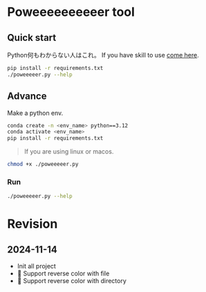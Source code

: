# Poweeeeeeeeeer tool

## Quick start


 Python何もわからない人はこれ。 If you have skill to use [come here](#advance).
```sh
pip install -r requirements.txt
./poweeeeer.py --help
```


## Advance
Make a python env.

```sh
conda create -n <env_name> python==3.12
conda activate <env_name>
pip install -r requirements.txt
```

> If you are using linux or macos.
```sh
chmod +x ./poweeeeer.py
```

### Run

```sh
./poweeeeer.py --help
```

# Revision

## 2024-11-14
- Init all project
- 🎉 Support reverse color with file
- 🎉 Support reverse color with directory